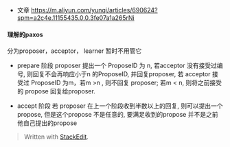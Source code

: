 * 文章
https://m.aliyun.com/yunqi/articles/690624?spm=a2c4e.11155435.0.0.3fe07a1a265rNi

#### 理解的paxos
分为proposer，acceptor， learner 暂时不用管它

* prepare 阶段
proposer 提出一个 ProposeID 为 n, 若acceptor 没有接受过编号, 则回复不会再响应小于n 的ProposeID, 并回复proposer, 若 acceptor 接受过 ProposeID 为m，若m >n , 则不回复 proposer; 若m < n, 则将之前接受的 propose 回复给proposer.

* accept 阶段
若 proposer 在上一个阶段收到半数以上的回复, 则可以提出一个propose, 但是这个propose 不是任意的, 要满足收到的propose 并不是之前他自己提出的propose

> Written with [StackEdit](https://stackedit.io/).
<!--stackedit_data:
eyJoaXN0b3J5IjpbNTE5MTM5NjgxLDI2MDk0MTc3LC0xODgzNT
czNTU5LC0yMTE2MTIxNDM3LC03NTg3OTQ3OTcsNzMwOTk4MTE2
XX0=
-->